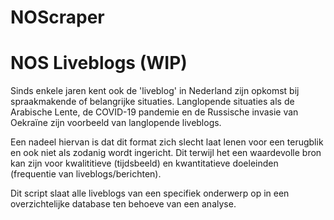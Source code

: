 # NOScraper

# NOS Liveblogs (WIP)

Sinds enkele jaren kent ook de 'liveblog' in Nederland zijn opkomst bij spraakmakende of belangrijke situaties. Langlopende situaties als de Arabische Lente, de COVID-19 pandemie en de Russische invasie van Oekraïne zijn voorbeeld van langlopende liveblogs. 

Een nadeel hiervan is dat dit format zich slecht laat lenen voor een terugblik en ook niet als zodanig wordt ingericht. Dit terwijl het een waardevolle bron kan zijn voor kwalititieve (tijdsbeeld) en kwantitatieve doeleinden (frequentie van liveblogs/berichten).

Dit script slaat alle liveblogs van een specifiek onderwerp op in een overzichtelijke database ten behoeve van een analyse. 
